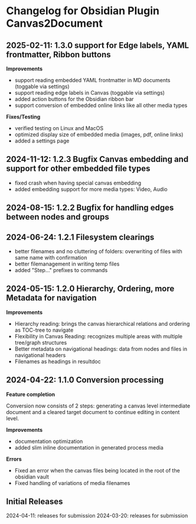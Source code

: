 # Changelog for Obsidian Plugin **Canvas2Document**

## 2025-02-11: 1.3.0 support for Edge labels, YAML frontmatter, Ribbon buttons
**Improvements**
- support reading embedded YAML frontmatter in MD documents (toggable via settings)
- support reading edge labels in Canvas (toggable via settings)
- added action buttons for the Obsidian ribbon bar
- support conversion of embedded online links like all other media types

**Fixes/Testing**
- verified testing on Linux and MacOS
- optimized display size of embedded media (images, pdf, online links)
- added a settings page

## 2024-11-12: 1.2.3 Bugfix Canvas embedding and support for other embedded file types
- fixed crash when having special canvas embedding
- added embedding support for more media types: Video, Audio

## 2024-08-15: 1.2.2 Bugfix for handling edges between nodes and groups

## 2024-06-24: 1.2.1 Filesystem clearings
 - better filenames and no cluttering of folders: overwriting of files with same name with confirmation
 - better filemanagement in writing temp files
 - added "Step..." prefixes to commands

## 2024-05-15: 1.2.0 Hierarchy, Ordering, more Metadata for navigation

**Improvements**

- Hierarchy reading: brings the canvas hierarchical relations and ordering as TOC-tree to navigate
- Flexibility in Canvas Reading: recognizes multiple areas with multiple tree/graph structures
- Better metadata on navigational headings: data from nodes and files in navigational headers
- Filenames as headings in resultdoc

## 2024-04-22: 1.1.0 Conversion processing

**Feature completion**

Conversion now consists of 2 steps: generating a canvas level intermediate document and a cleared target document to continue editing in content level.

**Improvements**

- documentation optimization
- added slim inline documentation in generated process media

**Errors**

- Fixed an error when the canvas files being located in the root of the obsidian vault
- Fixed handling of variations of media filenames

## Initial Releases

2024-04-11: releases for submission
2024-03-20: releases for submission

